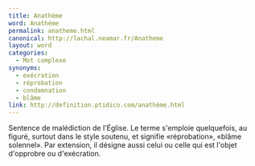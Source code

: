 ```yaml
---
title: Anathème
word: Anathème
permalink: anatheme.html
canonical: http://lachal.neamar.fr/Anatheme
layout: word
categories:
  - Mot complexe
synonyms:
  - exécration
  - réprobation
  - condamnation
  - blâme
link: http://definition.ptidico.com/anathème.html
---
```


Sentence de malédiction de l'Église.
Le terme s'emploie quelquefois, au figuré, surtout dans le style soutenu, et signifie «réprobation», «blâme solennel».
Par extension, il désigne aussi celui ou celle qui est l'objet d'opprobre ou d'exécration. 

